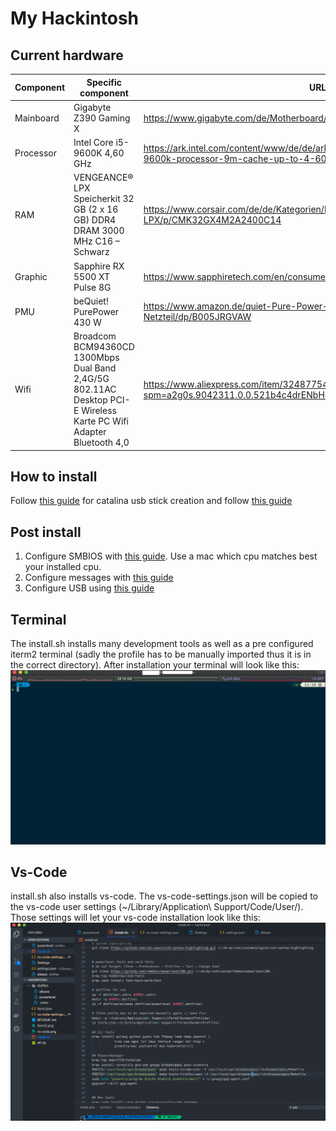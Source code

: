 # My Hackintosh

## Current hardware

| Component | Specific component                                                                                                 | URL                                                                                                                    |
| --------- | ------------------------------------------------------------------------------------------------------------------ | ---------------------------------------------------------------------------------------------------------------------- |
| Mainboard | Gigabyte Z390 Gaming X                                                                                             | https://www.gigabyte.com/de/Motherboard/Z390-GAMING-X-rev-10#kf                                                        |
| Processor | Intel Core i5-9600K 4,60 GHz                                                                                       | https://ark.intel.com/content/www/de/de/ark/products/134896/intel-core-i5-9600k-processor-9m-cache-up-to-4-60-ghz.html |
| RAM       | VENGEANCE® LPX Speicherkit 32 GB (2 x 16 GB) DDR4 DRAM 3000 MHz C16 – Schwarz                                      | https://www.corsair.com/de/de/Kategorien/Produkte/Arbeitsspeicher/VENGEANCE-LPX/p/CMK32GX4M2A2400C14                   |
| Graphic   | Sapphire RX 5500 XT Pulse 8G                                                                                       | https://www.sapphiretech.com/en/consumer/pulse-radeon-rx-5500-xt-8g-gddr6                                      |
| PMU       | beQuiet! PurePower 430 W                                                                                           | https://www.amazon.de/quiet-Pure-Power-L8-CM-430W-Netzteil/dp/B005JRGVAW                                               |  |
| Wifi      | Broadcom BCM94360CD 1300Mbps Dual Band 2,4G/5G 802.11AC Desktop PCI-E Wireless Karte PC Wifi Adapter Bluetooth 4,0 | https://www.aliexpress.com/item/32487754245.html?spm=a2g0s.9042311.0.0.521b4c4drENbH6                                  |

## How to install

Follow [this guide](https://www.tonymacx86.com/threads/how-to-create-a-macos-catalina-public-beta-installation-usb.278188/) for catalina usb stick creation and follow [this guide](https://www.tonymacx86.com/threads/unibeast-install-macos-mojave-on-any-supported-intel-based-pc.259381/)

## Post install

1. Configure SMBIOS with [this guide](https://www.tonymacx86.com/threads/guide-how-to-configure-your-systems-smbios-correctly.198155/). Use a mac which cpu matches best your installed cpu.
2. Configure messages with [this guide](https://www.tonymacx86.com/threads/an-idiots-guide-to-imessage.196827/)
3. Configure USB using [this guide](https://github.com/corpnewt/USBMap/)

## Terminal

The install.sh installs many development tools as well as a pre configured iterm2 terminal (sadly the profile has to be manually imported thus it is in the correct directory).
After installation your terminal will look like this:
![](iterm2.png)

## Vs-Code

install.sh also installs vs-code. The vs-code-settings.json will be copied to the vs-code user settings (~/Library/Application\ Support/Code/User/).
Those settings will let your vs-code installation look like this:
![](vs-code.png)
